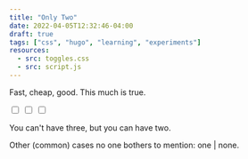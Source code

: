 ```yaml
---
title: "Only Two"
date: 2022-04-05T12:32:46-04:00
draft: true
tags: ["css", "hugo", "learning", "experiments"]
resources:
  - src: toggles.css
  - src: script.js
---
```

<div class="main">
<p>
Fast, cheap, good. This much is true.
</p>

<p>
<label class="switch">
<input type="checkbox" id="s" value="yes" onchange="checkStates()">
<span class="slider" id="speed">
</span>
</label>

<label class="switch">
<input type="checkbox" id="c" value="yes" onchange="checkStates()">
<span class="slider" id="cost">
</span>
</label>
<label class="switch">
<input type="checkbox" id="q" value="yes" onchange="checkStates()">
<span class="slider" id="quality">
</span>
</label>
</p>
<p>
You can't have three, but you can have two.
</p>
<p class="unpopular-opinion">
Other (common) cases no one bothers to mention: one | none.
</p>

